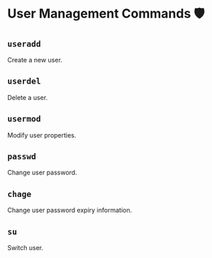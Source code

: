 # User Management Commands 🛡️

## `useradd`
Create a new user.

## `userdel`
Delete a user.

## `usermod`
Modify user properties.

## `passwd`
Change user password.

## `chage`
Change user password expiry information.

## `su`
Switch user.

